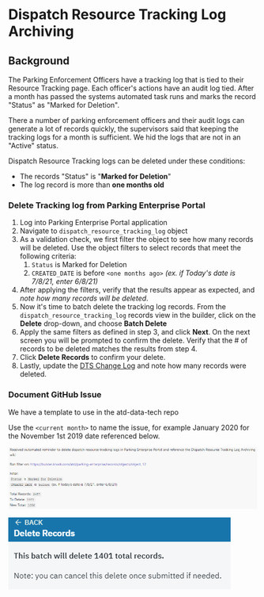 # Dispatch Resource Tracking Log Archiving

## Background

The Parking Enforcement Officers have a tracking log that is tied to their Resource Tracking page. Each officer's actions have an audit log tied. After a month has passed the systems automated task runs and marks the record "Status" as "Marked for Deletion".&#x20;

There a number of parking enforcement officers and their audit logs can generate a lot of records quickly, the supervisors said that keeping the tracking logs for a month is sufficient. We hid the logs that are not in an "Active" status.&#x20;

Dispatch Resource Tracking logs can be deleted under these conditions:&#x20;

* The records "Status" is "**Marked for Deletion**"&#x20;
* The log record is more than **one months old**

### **Delete Tracking log from Parking Enterprise Portal**

1. Log into Parking Enterprise Portal  application
2. Navigate to `dispatch_resource_tracking_log` object
3. As a validation check, we first filter the object to see how many records will be deleted. Use the object filters to select records that meet the following criteria:
   1. `Status` is Marked for Deletion
   2. `CREATED_DATE` is before `<one months ago>`  _(ex. if Today's date is 7/8/21, enter 6/8/21)_
4. After applying the filters, verify that the results appear as expected, and _note how many records will be deleted_.
5. Now it's time to batch delete the tracking log records. From the `dispatch_resource_tracking_log` records view in the builder, click on the **Delete** drop-down, and choose **Batch Delete**
6. Apply the same filters as defined in step 3, and click **Next**. On the next screen you will be prompted to confirm the delete. Verify that the # of records to be deleted matches the results from step 4.
7. Click **Delete Records** to confirm your delete.
8. Lastly, update the [DTS Change Log](http://atd.knack.com/dts#change-log/) and note how many records were deleted.

### Document GitHub Issue

We have a template to use in the atd-data-tech repo

Use the `<current month>` to name the issue, for example January 2020 for the November 1st 2019 date referenced below.

![](<../../.gitbook/assets/image (178).png>)

![](<../../.gitbook/assets/image (177).png>)







